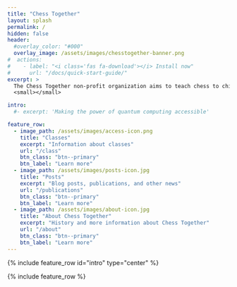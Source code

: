 ```yaml
---
title: "Chess Together"
layout: splash
permalink: /
hidden: false
header:
  #overlay_color: "#000"
  overlay_image: /assets/images/chesstogether-banner.png
#  actions:
#    - label: "<i class='fas fa-download'></i> Install now"
#      url: "/docs/quick-start-guide/"
excerpt: >
  The Chess Together non-profit organization aims to teach chess to children and special needs children<br />
  <small></small>

intro: 
  #- excerpt: 'Making the power of quantum computing accessible'

feature_row:
  - image_path: /assets/images/access-icon.png
    title: "Classes"
    excerpt: "Information about classes"
    url: "/class"
    btn_class: "btn--primary"
    btn_label: "Learn more"
  - image_path: /assets/images/posts-icon.jpg
    title: "Posts"
    excerpt: "Blog posts, publications, and other news"
    url: "/publications"
    btn_class: "btn--primary"
    btn_label: "Learn more"
  - image_path: /assets/images/about-icon.jpg
    title: "About Chess Together"
    excerpt: "History and more information about Chess Together"
    url: "/about"
    btn_class: "btn--primary"
    btn_label: "Learn more"      
---
```


{% include feature_row id="intro" type="center" %}

<!-- ## Open Call for pilot access to Helmi quantum computer now open -->

<!-- [Read more here](posts/2022-10-31-Helmi-pilot/). -->

<!-- <p style="text-align:center"> <a href="_posts/2022-11-01-Helmi-pilot/">  <font size="+3"> Read more here </font></a> </p> -->


{% include feature_row %}

